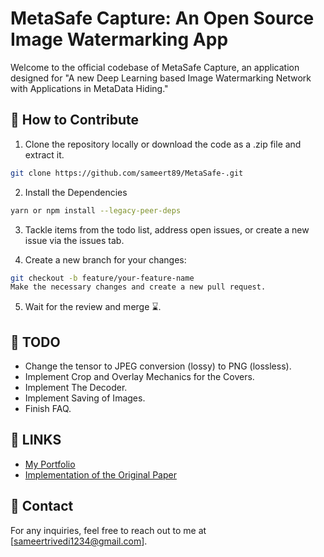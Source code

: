 # MetaSafe Capture: An Open Source Image Watermarking App

Welcome to the official codebase of MetaSafe Capture, an application designed for "A new Deep Learning based Image Watermarking Network with Applications in MetaData Hiding."

## 🚀 How to Contribute

1. Clone the repository locally or download the code as a .zip file and extract it.

```sh
git clone https://github.com/sameert89/MetaSafe-.git
```

2. Install the Dependencies

```sh
yarn or npm install --legacy-peer-deps
```

3. Tackle items from the todo list, address open issues, or create a new issue via the issues tab.

4. Create a new branch for your changes:

```sh
git checkout -b feature/your-feature-name
Make the necessary changes and create a new pull request.
```

5. Wait for the review and merge ⌛.

## 📝 TODO

- Change the tensor to JPEG conversion (lossy) to PNG (lossless).
- Implement Crop and Overlay Mechanics for the Covers.
- Implement The Decoder.
- Implement Saving of Images.
- Finish FAQ.

## 🔗 LINKS

- [My Portfolio](https://digital-dexterity.onrender.com)
- [Implementation of the Original Paper]()

## 📣 Contact

For any inquiries, feel free to reach out to me at [sameertrivedi1234@gmail.com].
